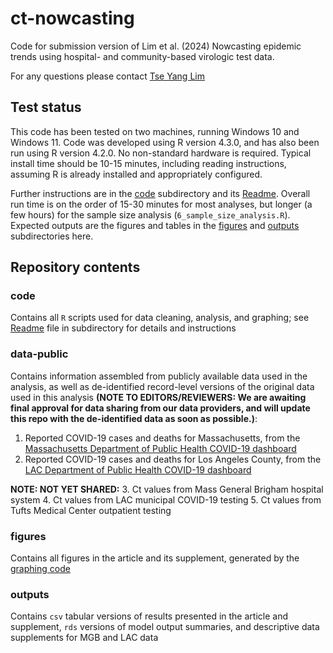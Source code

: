 # ct-nowcasting
Code for submission version of Lim et al. (2024) Nowcasting epidemic trends using hospital- and community-based virologic test data.

For any questions please contact [Tse Yang Lim](mailto:tseyanglim@hsph.harvard.edu)

## Test status
This code has been tested on two machines, running Windows 10 and Windows 11. Code was developed using R version 4.3.0, and has also been run using R version 4.2.0. No non-standard hardware is required. Typical install time should be 10-15 minutes, including reading instructions, assuming R is already installed and appropriately configured.

Further instructions are in the [code](code) subdirectory and its [Readme](code/README.md). Overall run time is on the order of 15-30 minutes for most analyses, but longer (a few hours) for the sample size analysis (`6_sample_size_analysis.R`). Expected outputs are the figures and tables in the [figures](figures) and [outputs](outputs) subdirectories here.

## Repository contents
### code
Contains all `R` scripts used for data cleaning, analysis, and graphing; see [Readme](code/README.md) file in subdirectory for details and instructions

### data-public
Contains information assembled from publicly available data used in the analysis, as well as de-identified record-level versions of the original data used in this analysis **(NOTE TO EDITORS/REVIEWERS: We are awaiting final approval for data sharing from our data providers, and will update this repo with the de-identified data as soon as possible.)**:
1. Reported COVID-19 cases and deaths for Massachusetts, from the [Massachusetts Department of Public Health COVID-19 dashboard](https://www.mass.gov/info-details/covid-19-reporting)
2. Reported COVID-19 cases and deaths for Los Angeles County, from the [LAC Department of Public Health COVID-19 dashboard](http://dashboard.publichealth.lacounty.gov/covid19_surveillance_dashboard)

**NOTE: NOT YET SHARED:**
3. Ct values from Mass General Brigham hospital system
4. Ct values from LAC municipal COVID-19 testing
5. Ct values from Tufts Medical Center outpatient testing

### figures
Contains all figures in the article and its supplement, generated by the [graphing code](code/graphing)

### outputs
Contains `csv` tabular versions of results presented in the article and supplement, `rds` versions of model output summaries, and descriptive data supplements for MGB and LAC data
